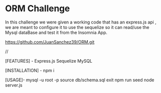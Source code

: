 # ORM Challenge

In this challenge we were given a working code that has an express.js api , we are meant to configure it to use the sequelize so it can read/use the Mysql dataBase and test it from the Insomnia App.



https://github.com/JuanSanchez39/ORM.git



//


[FEATURES] - 
Express.js
Sequelize
MySQL

[INSTALLATION] - 
npm i

[USAGE]- 
mysql -u root -p
source db/schema.sql
exit
npm run seed
node server.js
